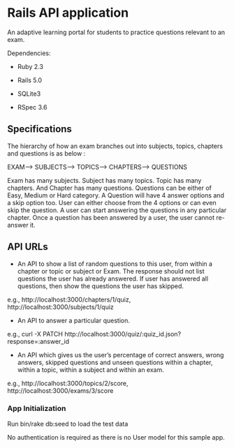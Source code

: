 # Rails API application 

An adaptive learning portal for students to practice questions relevant to an
exam.

Dependencies:

* Ruby 2.3

* Rails 5.0

* SQLite3 

* RSpec 3.6

## Specifications

The hierarchy of how an exam branches out into subjects, topics, chapters and questions is as below :

EXAM—> SUBJECTS—> TOPICS—> CHAPTERS—> QUESTIONS

Exam has many subjects. Subject has many topics. Topic has many chapters. And Chapter has many questions. Questions can be either of Easy, Medium or Hard category. A Question will have 4 answer options and a skip option too. User can either choose from the 4 options or can even skip the question. A user can start answering the questions in any particular chapter. Once a question has been answered
by a user, the user cannot re-answer it.


## API URLs

* An API to show a list of random questions to this user, from within a chapter or topic or subject or Exam. The response should not list questions the user has already answered. If user has answered all questions, then show the questions the user has skipped.

e.g., http://localhost:3000/chapters/1/quiz, http://localhost:3000/subjects/1/quiz

* An API to answer a particular question.

e.g., curl -X PATCH http://localhost:3000/quiz/:quiz_id.json?response=:answer_id

* An API which gives us the user’s percentage of correct answers, wrong answers, skipped questions and unseen questions within a chapter, within a topic, within a subject and within an exam.

e.g., http://localhost:3000/topics/2/score, http://localhost:3000/exams/3/score

### App Initialization

Run bin/rake db:seed to load the test data 

No authentication is required as there is no User model for this sample app.


